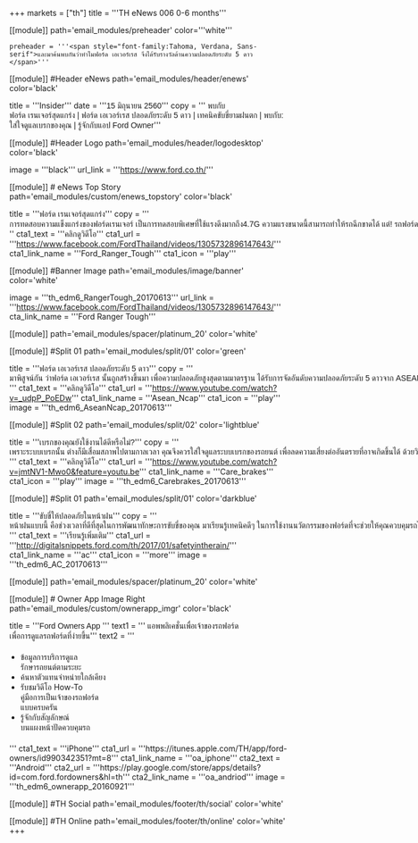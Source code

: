 +++
markets = ["th"]
title = '''TH eNews 006 0-6 months'''

[[module]]
path='email_modules/preheader'
color='''white'''

    preheader = '''<span style="font-family:Tahoma, Verdana, Sans-serif">และมาค้นพบกันว่าทำไมฟอร์ด เอเวอร์เรส จึงได้รับรางวัลด้านความปลอดภัยระดับ 5 ดาว </span>'''

[[module]] #Header eNews
path='email_modules/header/enews'
color='black'

  title = '''Insider'''
  date = '''<span style="font-family:Tahoma, Verdana, Sans-serif">15 มิถุนายน 2560</span>'''
  copy = '''<span style="font-family:Tahoma, Verdana, Sans-serif">
  พบกับ<br />
  <span style=" white-space:nowrap;">ฟอร์ด เรนเจอร์สุดแกร่ง</span> | 
  <span style=" white-space:nowrap;">ฟอร์ด เอเวอร์เรส ปลอดภัยระดับ 5 ดาว</span> | 
  <span style=" white-space:nowrap;">เทคนิคขับขี่ยามฝนตก</span> | 
  <span style=" white-space:nowrap;">พบกับ:</span> 
  <span style=" white-space:nowrap;">ใส่ใจดูแลเบรกของคุณ</span> | 
  <span style=" white-space:nowrap;">รู้จักกับแอป Ford Owner</span></span>'''
  
[[module]] #Header Logo
path='email_modules/header/logodesktop'
color='black'

  image = '''black'''
  url_link = '''https://www.ford.co.th/'''
 
[[module]] # eNews Top Story
path='email_modules/custom/enews_topstory'
color='black'

title = '''<span style="font-family:Tahoma, Verdana, Sans-serif">ฟอร์ด เรนเจอร์สุดแกร่ง</span>'''
copy = '''<span style="font-family:Tahoma, Verdana, Sans-serif">
<span style=" white-space:nowrap;">การทดสอบความแข็งแกร่งของฟอร์ดเรนเจอร์ เป็นการทดสอบพิเศษที่ใช้แรงดึงมากถึง4.7G  ความแรงขนาดนี้สามารถทำให้รถฉีกขาดได้ แต่! รถฟอร์ด เรนเจอร์ของเราก็ยังคงไม่เป็นไร
</span></span>'''
cta1_text = '''<span style="font-family:Tahoma, Verdana, Sans-serif">คลิกดูวิดีโอ</span>'''
  cta1_url = '''https://www.facebook.com/FordThailand/videos/1305732896147643/'''
  cta1_link_name = '''Ford_Ranger_Tough'''
  cta1_icon = '''play'''

[[module]] #Banner Image
path='email_modules/image/banner'
color='white'

  image = '''th_edm6_RangerTough_20170613'''
  url_link = '''https://www.facebook.com/FordThailand/videos/1305732896147643/'''
  cta_link_name = '''Ford Ranger Tough'''

[[module]]
path='email_modules/spacer/platinum_20'
color='white'

  [[module]] #Split 01
path='email_modules/split/01'
color='green'

title = '''<span style="font-family:Tahoma, Verdana, Sans-serif">ฟอร์ด เอเวอร์เรส ปลอดภัยระดับ 5 ดาว</span>'''
copy = '''<span style="font-family:Tahoma, Verdana, Sans-serif">
<span style=" white-space:nowrap;">มาพิสูจน์กัน ว่าฟอร์ด เอเวอร์เรส นั้นถูกสร้างขึ้นมา เพื่อความปลอดภัยสูงสุดตามมาตรฐาน ได้รับการจัดอันดับความปลอดภัยระดับ 5 ดาวจาก ASEAN NCAP เป็นคะแนนสูงสุด!</span></span>''' 
cta1_text = '''<span style="font-family:Tahoma, Verdana, Sans-serif">คลิกดูวิดีโอ</span>'''
  cta1_url = '''https://www.youtube.com/watch?v=_udpP_PoEDw'''
  cta1_link_name = '''Asean_Ncap'''
  cta1_icon = '''play'''
  image = '''th_edm6_AseanNcap_20170613'''

[[module]] #Split 02
path='email_modules/split/02'
color='lightblue'

title = '''<span style="font-family:Tahoma, Verdana, Sans-serif">เบรกของคุณยังใช้งานได้ดีหรือไม่?</span>'''
copy = '''<span style="font-family:Tahoma, Verdana, Sans-serif">
<span style=" white-space:nowrap;">เพราะระบบเบรกนั้น ต่างก็มีเสื่อมสภาพไปตามกาลเวลา คุณจึงควรใส่ใจดูแลระบบเบรกของรถยนต์ เพื่อลดความเสี่ยงต่ออันตรายที่อาจเกิดขึ้นได้ ด้วยวิธีการดังนี้</span></span> '''
cta1_text = '''<span style="font-family:Tahoma, Verdana, Sans-serif">คลิกดูวิดีโอ</span>'''
  cta1_url = '''https://www.youtube.com/watch?v=jmtNV1-Mwo0&feature=youtu.be'''
  cta1_link_name = '''Care_brakes'''
  cta1_icon = '''play'''
  image = '''th_edm6_Carebrakes_20170613'''
  
  [[module]] #Split 01
path='email_modules/split/01'
color='darkblue'

title = '''<span style="font-family:Tahoma, Verdana, Sans-serif;">ขับขี่ให้ปลอดภัยในหน้าฝน</span>'''
copy = '''<span style="font-family:Tahoma, Verdana, Sans-serif">
<span style=" white-space:nowrap;">หน้าฝนแบบนี้ คือช่วงเวลาที่ดีที่สุดในการพัฒนาทักษะการขับขี่ของคุณ มาเรียนรู้เทคนิคดีๆ ในการใช้งานนวัตกรรมของฟอร์ดที่จะช่วยให้คุณควบคุมรถได้อย่างปลอดภัยกัน</span></span>'''
cta1_text = '''<span style="font-family:Tahoma, Verdana, Sans-serif">เรียนรู้เพิ่มเติม</span>'''
  cta1_url = '''http://digitalsnippets.ford.com/th/2017/01/safetyintherain/'''
  cta1_link_name = '''ac'''
  cta1_icon = '''more'''
  image = '''th_edm6_AC_20170613'''
  
[[module]]
path='email_modules/spacer/platinum_20'
color='white'

[[module]] # Owner App Image Right
path='email_modules/custom/ownerapp_imgr'
color='black'

title = '''<span style="font-family:Tahoma, Verdana, Sans-serif">Ford Owners App </span>'''
text1 = '''<span style="font-family:Tahoma, Verdana, Sans-serif">
<span style=" white-space:nowrap;">แอพพลิเคชั่นเพื่อเจ้าของรถฟอร์ด</span><br> 
<span style=" white-space:nowrap;">เพื่อการดูแลรถฟอร์ดที่ง่ายขึ้น</span></span>'''
text2 = '''<span style="font-family:Tahoma, Verdana, Sans-serif; font-Size: 14px">
<ul style="margin: 20px; padding: 0;">
<li><span style=" white-space:nowrap;">ข้อมูลการบริการดูแล<br>รักษารถยนต์ตามระยะ</span></li>
<li><span style=" white-space:nowrap;">ค้นหาตัวแทนจำหน่ายใกล้เคียง</span></li>
<li><span style=" white-space:nowrap;">รับชมวิดีโอ How-To <br>คู่มือการเป็นเจ้าของรถฟอร์ด<br>แบบครบครัน</span></li>
<li><span style=" white-space:nowrap;">รู้จักกับสัญลักษณ์<br>บนแผงหน้าปัดควบคุมรถ</span></li>
</ul>
</span>'''
  cta1_text = '''iPhone'''
  cta1_url = '''https://itunes.apple.com/TH/app/ford-owners/id990342351?mt=8'''
  cta1_link_name = '''oa_iphone'''
  cta2_text = '''Android'''
  cta2_url = '''https://play.google.com/store/apps/details?id=com.ford.fordowners&hl=th'''
  cta2_link_name = '''oa_andriod'''
  image = '''th_edm6_ownerapp_20160921'''


[[module]] #TH Social
path='email_modules/footer/th/social'
color='white'

[[module]] #TH Online
path='email_modules/footer/th/online'
color='white'
+++